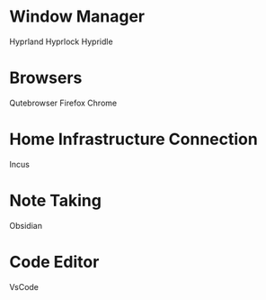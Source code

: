 # Window Manager
Hyprland
Hyprlock
Hypridle

# Browsers
Qutebrowser
Firefox
Chrome

# Home Infrastructure Connection 
Incus

# Note Taking 
Obsidian

# Code Editor
VsCode
